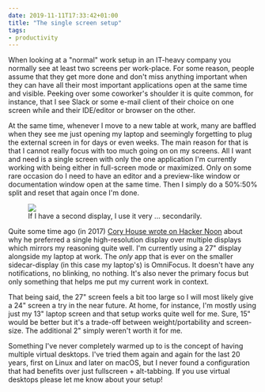 ```yaml
---
date: 2019-11-11T17:33:42+01:00
title: "The single screen setup"
tags:
- productivity
---
```


When looking at a "normal" work setup in an IT-heavy company you
normally see at least two screens per work-place. For some reason,
people assume that they get more done and don't miss anything
important when they can have all their most important applications
open at the same time and visible. Peeking over some coworker's
shoulder it is quite common, for instance, that I see Slack or some
e-mail client of their choice on one screen while and their IDE/editor
or browser on the other.

At the same time, whenever I move to a new table at work, many are
baffled when they see me just opening my laptop and seemingly
forgetting to plug the external screen in for days or even weeks. The
main reason for that is that I cannot really focus with too much going
on on my screens. All I want and need is a single screen with only the
one application I'm currently working with being either in full-screen
mode or maximized. Only on some rare occasion do I need to have an
editor and a preview-like window or documentation window open at the
same time. Then I simply do a 50%:50% split and reset that again once
I'm done.

<figure>
<img src="/media/2019/single-screen-split.png">
<figcaption>If I have a second display, I use it very ... secondarily.</figcaption>
</figure>

Quite some time ago (in 2017) [Cory House wrote on Hacker Noon][c]
about why he preferred a single high-resolution display over multiple
displays which mirrors my reasoning quite well. I'm currently using a
27" display alongside my laptop at work. The *only* app that is ever
on the smaller sidecar-display (in this case my laptop's) is
OmniFocus. It doesn't have any notifications, no blinking, no
nothing. It's also never the primary focus but only something that
helps me put my current work in context.

That being said, the 27" screen feels a bit too large so I will most
likely give a 24" screen a try in the near future. At home, for
instance, I'm mostly using just my 13" laptop screen and that setup
works quite well for me. Sure, 15" would be better but it's a
trade-off between weight/portability and screen-size. The additional
2" simply weren't worth it for me.

Something I've never completely warmed up to is the concept of having
multiple virtual desktops. I've tried them again and again for the
last 20 years, first on Linux and later on macOS, but I never found a
configuration that had benefits over just fullscreen + alt-tabbing. If
you use virtual desktops please let me know about your setup!


[c]: https://hackernoon.com/why-i-stopped-using-multiple-monitors-bfd87efa2e5b
